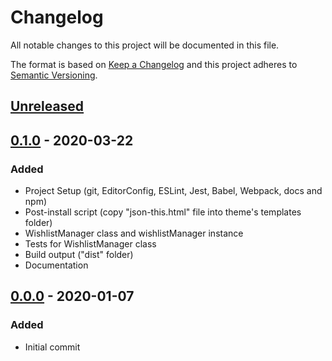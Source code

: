 # Changelog
All notable changes to this project will be documented in this file.

The format is based on [Keep a Changelog](http://keepachangelog.com/en/1.0.0/)
and this project adheres to [Semantic Versioning](http://semver.org/spec/v2.0.0.html).

## [Unreleased]

## [0.1.0] - 2020-03-22
### Added
- Project Setup (git, EditorConfig, ESLint, Jest, Babel, Webpack, docs and npm)
- Post-install script (copy "json-this.html" file into theme's templates folder)
- WishlistManager class and wishlistManager instance
- Tests for WishlistManager class
- Build output ("dist" folder)
- Documentation

## [0.0.0] - 2020-01-07
### Added
- Initial commit

[Unreleased]: https://github.com/brandlabs/bigcommerce-wishlist/compare/v0.1.0...HEAD
[0.1.0]: https://github.com/brandlabs/bigcommerce-wishlist/compare/v0.0.0...v0.1.0
[0.0.0]: https://github.com/brandlabs/bigcommerce-wishlist/tree/v0.0.0
